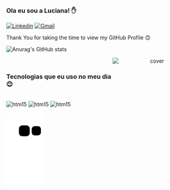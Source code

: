### Ola eu sou a Luciana! ✋


[![Linkedin](https://img.shields.io/badge/LinkedIn-0077B5?style=for-the-badge&logo=linkedin&logoColor=white)](https://www.linkedin.com/in/luciana-camargo-a7646a8a/)
[![Gmail](https://img.shields.io/badge/Gmail-D14836?style=for-the-badge&logo=gmail&logoColor=white)](mailto:lluiza05camargo@gmail.com)


Thank You for taking the time to view my GitHub Profile 😊



![Anurag's GitHub stats](https://github-readme-stats.vercel.app/api?username=lluizacamargo&show_icons=true&theme=radical) <div align="center">
<img width="221px" height = "221px" align="right"  src="https://octodex.github.com/images/momtocat.png" alt="cover" />
</div></br>


### Tecnologias que eu uso no meu dia 😊

<div style="display: inline_block"><br/>
<img align="center" alt="htm15" src="https://img.shields.io/badge/HTML5-E34F26?style=for-the-badge&logo=html5&logoColor=white" />
<img align="center" alt="htm15" src="https://img.shields.io/badge/JavaScript-F7DF1E?style=for-the-badge&logo=javascript&logoColor=black" />
<img align="center" alt="htm15" src="https://img.shields.io/badge/Python-14354C?style=for-the-badge&logo=python&logoColor=white" />

</div>
  
 ![Snake animation](https://github.com/michelfariasazevedo/michelfariasazevedo/blob/output/github-contribution-grid-snake.svg)

